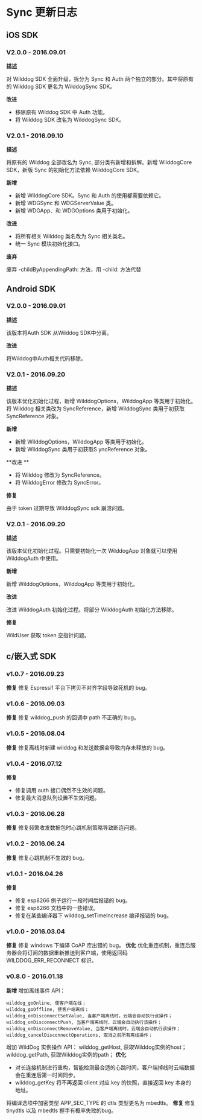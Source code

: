 # Sync 更新日志 

## iOS SDK

### V2.0.0 - 2016.09.01

**描述**

对 Wilddog SDK 全面升级，拆分为 Sync 和 Auth 两个独立的部分。其中将原有的 Wilddog SDK 更名为 WilddogSync SDK。

**改进**

- 移除原有 Wilddog SDK 中 Auth 功能。
- 将 Wilddog SDK 改名为 WilddogSync SDK。

### V2.0.1 - 2016.09.10

**描述**

将原有的 Wilddog 全部改名为 Sync, 部分类有新增和拆解。新增 WilddogCore SDK，新版 Sync 的初始化方法依赖 WilddogCore SDK。

**新增**

- 新增 WilddogCore SDK。Sync 和 Auth 的使用都需要依赖它。
- 新增 WDGSync 和 WDGServerValue 类。
- 新增 WDGApp、和 WDGOptions 类用于初始化。

**改进**

- 将所有相关 Wilddog 类名改为 Sync 相关类名。
- 统一 Sync 模块初始化接口。

**废弃**

废弃 -childByAppendingPath: 方法，用 -child: 方法代替





## Android SDK

### V2.0.0 - 2016.09.01

**描述**

该版本将Auth SDK 从Wilddog SDK中分离。


**改进**

将Wilddog中Auth相关代码移除。

### V2.0.1 - 2016.09.20

**描述**

该版本优化初始化过程，新增 WilddogOptions，WilddogApp 等类用于初始化。将 Wilddog 相关类改为 SyncReference，新增 WilddogSync 类用于初获取 SyncReference 对象。

**新增**

- 新增 WilddogOptions，WilddogApp 等类用于初始化。
- 新增 WilddogSync 类用于初获取S yncReference 对象。

**改进 **
- 将 Wilddog 修改为 SyncReference。
- 将 WilddogError 修改为 SyncError。

**修复**

由于 token 过期导致 WilddogSync sdk 崩溃问题。

### V2.0.1 - 2016.09.20

**描述**

该版本优化初始化过程。只需要初始化一次 WilddogApp 对象就可以使用 WilddogAuth 中使用。

**新增**

新增 WilddogOptions，WilddogApp 等类用于初始化。

**改进**

改进 WilddogAuth 初始化过程。将部分 WilddogAuth 初始化方法移除。

**修复**

WildUser 获取 token 空指针问题。





## c/嵌入式 SDK

### v1.0.7 - 2016.09.23

**修复**
修复 Espressif 平台下拷贝不对齐字段导致死机的 bug。

### v1.0.6 - 2016.09.03

**修复**
修复 wilddog_push 的回调中 path 不正确的 bug。

### v1.0.5 - 2016.08.04

**修复**
修复离线时新建 wilddog 和发送数据会导致内存未释放的 bug。

### v1.0.4 - 2016.07.12

**修复**

- 修复调用 auth 接口偶然不生效的问题。
- 修复最大消息队列设置不生效问题。

### v1.0.3 - 2016.06.28

**修复**
修复频繁收发数据包时心跳机制策略导致断连问题。

### v1.0.2 - 2016.06.24

**修复**
修复心跳机制不生效的 bug。

### v1.0.1 - 2016.04.26

**修复**

- 修复 esp8266 例子运行一段时间后报错的 bug。
- 修复 esp8266 文档中的一些错误。
- 修复在某些编译器下 wilddog_setTimeIncrease 编译报错的 bug。

### v1.0.0 - 2016.03.04

**修复**
修复 windows 下编译 CoAP 库出错的 bug。
**优化**
优化重连机制，重连后服务器会将订阅的数据重新推送到客户端，使用返回码 WILDDOG_ERR_RECONNECT 标识。

### v0.8.0 - 2016.01.18

**新增**
增加离线事件 API：

    wilddog_goOnline, 使客户端在线；
    wilddog_goOffline, 使客户端离线；
    wilddog_onDisconnectSetValue, 当客户端离线时，云端会自动执行该操作；
    wilddog_onDisconnectPush, 当客户端离线时，云端会自动执行该操作；
    wilddog_onDisconnectRemoveValue, 当客户端离线时，云端会自动执行该操作；
    wilddog_cancelDisconnectOperations, 取消之前所有离线操作；
增加 WildDog 实例操作 API：
    wilddog_getHost, 获取Wilddog实例的host；
    wilddog_getPath, 获取Wilddog实例的path；
**优化**

- 对长连接机制进行重构，智能检测最合适的心跳时间，客户端掉线时云端数据会在重连后第一时间同步。
- wilddog_getKey 将不再返回 client 对应 key 的快照，直接返回 key 本身的地址。

将编译选项中加密类型 APP_SEC_TYPE 的 dtls 类型更名为 mbedtls。
**修复**
修复 tinydtls 以及 mbedtls 握手有概率失败的bug。